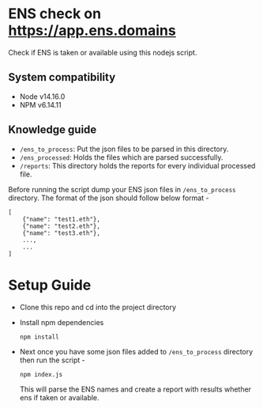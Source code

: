 # ENS check on https://app.ens.domains

Check if ENS is taken or available using this nodejs script.

## System compatibility

* Node v14.16.0
* NPM v6.14.11


## Knowledge guide

* `/ens_to_process`:  Put the json files to be parsed in this directory.
* `/ens_processed`: Holds the files which are parsed successfully.
* `/reports`: This directory holds the reports for every individual processed file.

Before running the script dump your ENS json files in `/ens_to_process` directory. The format of the json should follow below format -

```
[
    {"name": "test1.eth"},
    {"name": "test2.eth"},
    {"name": "test3.eth"},
    ...,
    ...
]
```

# Setup Guide

* Clone this repo and cd into the project directory

* Install npm dependencies
    ```
    npm install
    ```

* Next once you have some json files added to `/ens_to_process` directory then run the script -
    ```
    npm index.js
    ```
    This will parse the ENS names and create a report with results whether ens if taken or available.